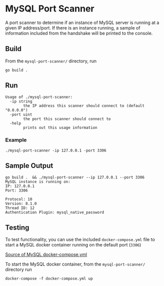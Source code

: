 # MySQL Port Scanner

A port scanner to determine if an instance of MySQL server is running at a given IP address/port.
If there is an instance running, a sample of information included from the handshake will be printed to the console.

## Build

From the `mysql-port-scanner/` directory, run

```shell
go build .
```

## Run

```shell
Usage of ./mysql-port-scanner:
  -ip string
        the IP address this scanner should connect to (default "0.0.0.0")
  -port uint
        the port this scanner should connect to
  -help
        prints out this usage information
```

### Example

```shell
./mysql-port-scanner -ip 127.0.0.1 -port 3306
```

## Sample Output

```shell
go build .  && ./mysql-port-scanner --ip 127.0.0.1 --port 3306
MySQL instance is running on:
IP: 127.0.0.1
Port: 3306

Protocol: 10
Version: 8.1.0
Thread ID: 12
Authentication Plugin: mysql_native_password
```

## Testing

To test functionality, you can use the included `docker-compose.yml` file to start a MySQL docker container running on the default port (`3306`)

[Source of MySQL docker-compose.yml](https://hub.docker.com/_/mysql)

To start the MySQL docker container, from the `mysql-port-scanner/` directory run

```shell
docker-compose -f docker-compose.yml up
```
